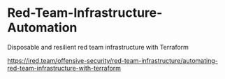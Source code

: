 # Red-Team-Infrastructure-Automation
Disposable and resilient red team infrastructure with Terraform

https://ired.team/offensive-security/red-team-infrastructure/automating-red-team-infrastructure-with-terraform
